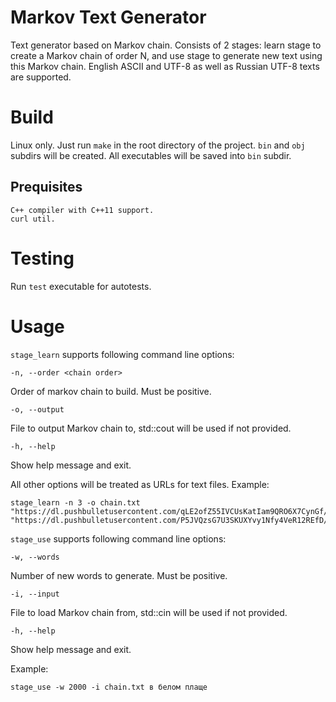 # Markov Text Generator

Text generator based on Markov chain. Consists of 2 stages: learn stage to create a Markov chain of order N, and use stage to generate new text using this Markov chain. English ASCII and UTF-8 as well as Russian UTF-8 texts are supported.


# Build

Linux only. Just run `make` in the root directory of the project. `bin` and `obj` subdirs will be created. All executables will be saved into `bin` subdir.

## Prequisites

    C++ compiler with C++11 support.
    curl util.


# Testing
Run `test` executable for autotests.


# Usage

`stage_learn` supports following command line options:

    -n, --order <chain order>
Order of markov chain to build. Must be positive.

    -o, --output
File to output Markov chain to, std::cout will be used if not provided.

    -h, --help
Show help message and exit.

All other options will be treated as URLs for text files. Example:

    stage_learn -n 3 -o chain.txt "https://dl.pushbulletusercontent.com/qLE2ofZ55IVCUsKatIam9QRO6X7CynGf/Alice_rus.txt" "https://dl.pushbulletusercontent.com/P5JVQzsG7U3SKUXYvy1Nfy4VeR12REfD/Margarita_rus.txt"


`stage_use` supports following command line options:

    -w, --words
Number of new words to generate. Must be positive.

    -i, --input
File to load Markov chain from, std::cin will be used if not provided.

    -h, --help
Show help message and exit.

Example:

    stage_use -w 2000 -i chain.txt в белом плаще



